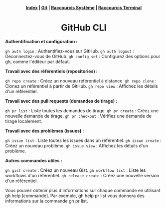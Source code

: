 <div align="center">

**[Index](README.md) | [**Git**](git2.md) | [**Raccourcis Système**](shortcut.md) | [**Raccourcis Terminal**](terminal.md)**

# GitHub CLI

</div>

**Authentification et configuration :**

`gh auth login` : Authentifiez-vous sur GitHub.
`gh auth logout` : Déconnectez-vous de GitHub.
`gh config set` : Configurez des options pour gh, comme l'éditeur par défaut.

**Travail avec des référentiels (repositories) :**

`gh repo create` : Créez un nouveau référentiel à distance.
`gh repo clone` : Clonez un référentiel à partir de GitHub.
`gh repo view` : Affichez les détails d'un référentiel.

**Travail avec des pull requests (demandes de tirage) :**

`gh pr list` : Liste toutes les demandes de tirage.
`gh pr create` : Créez une nouvelle demande de tirage.
`gh pr checkout` : Vérifiez une demande de tirage localement.

**Travail avec des problèmes (issues) :**

`gh issue list` : Liste toutes les issues dans un référentiel.
`gh issue create` : Créez un nouveau problème.
`gh issue view` : Affichez les détails d'un problème.

**Autres commandes utiles :**

`gh gist create` : Créez un nouveau Gist.
`gh workflow list` : Liste les workflows d'un référentiel.
`gh release create` : Créez une nouvelle version d'un référentiel.

Vous pouvez obtenir plus d'informations sur chaque commande en utilisant gh help [commande]. Par exemple, gh help pr list vous donnera des informations sur la commande gh pr list.